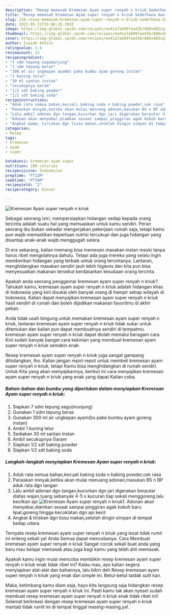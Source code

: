 ```yaml
---
description: "Resep memasak Kremesan Ayam super renyah n kriuk Sederhana dan Mudah Dibuat"
title: "Resep memasak Kremesan Ayam super renyah n kriuk Sederhana dan Mudah Dibuat"
slug: 216-resep-memasak-kremesan-ayam-super-renyah-n-kriuk-sederhana-dan-mudah-dibuat
date: 2021-05-31T15:06:29.393Z
image: https://img-global.cpcdn.com/recipes/ee41a7ab89faa43b/680x482cq70/kremesan-ayam-super-renyah-n-kriuk-foto-resep-utama.jpg
thumbnail: https://img-global.cpcdn.com/recipes/ee41a7ab89faa43b/680x482cq70/kremesan-ayam-super-renyah-n-kriuk-foto-resep-utama.jpg
cover: https://img-global.cpcdn.com/recipes/ee41a7ab89faa43b/680x482cq70/kremesan-ayam-super-renyah-n-kriuk-foto-resep-utama.jpg
author: Isaiah Atkins
ratingvalue: 3.6
reviewcount: 13
recipeingredient:
- "7 sdm tepung sagumunjung"
- "1 sdm tepung beras"
- "300 ml air ungkepan ayambs pake bumbu ayam goreng instan"
- "1 kuning telur"
- "30 ml santan instan"
- "secukupnya Garam"
- "1/2 sdt baking powder"
- "1/2 sdt baking soda"
recipeinstructions:
- "Aduk rata semua bahan,kecuali baking soda n baking powder,cek rasa"
- "Panaskan minyak,ketika akan mulai menuang adonan,masukan BS n BP aduk rata dgn tangan"
- "Lalu ambil adonan dgn tangan,kucurkan dgn jari digerakan berputar diatas wajan.tuang sebanyak 4-5 x kucuran tiap sekali menggoreng.lalu kecilkan api"
- "Adonan akan menyebar,diamkan sesaat sampai pinggiran agak kokoh baru lipat.goreng hingga kecoklatan dgn api kecil"
- "Angkat &amp; tiriskan dgn tissu makan,setelah dingin simpan di tempat kedap udara."
categories:
- Resep
tags:
- kremesan
- ayam
- super

katakunci: kremesan ayam super 
nutrition: 180 calories
recipecuisine: Indonesian
preptime: "PT12M"
cooktime: "PT36M"
recipeyield: "2"
recipecategory: Dinner

---
```



![Kremesan Ayam super renyah n kriuk](https://img-global.cpcdn.com/recipes/ee41a7ab89faa43b/680x482cq70/kremesan-ayam-super-renyah-n-kriuk-foto-resep-utama.jpg)

Sebagai seorang istri, mempersiapkan hidangan sedap kepada orang tercinta adalah suatu hal yang memuaskan untuk kamu sendiri. Peran seorang ibu bukan sekadar mengerjakan pekerjaan rumah saja, tetapi kamu pun wajib memastikan keperluan nutrisi tercukupi dan juga hidangan yang disantap anak-anak wajib menggugah selera.

Di era  sekarang, kalian memang bisa memesan masakan instan meski tanpa harus ribet mengolahnya dahulu. Tetapi ada juga mereka yang selalu ingin memberikan hidangan yang terbaik untuk orang tercintanya. Lantaran, menghidangkan masakan sendiri jauh lebih higienis dan kita pun bisa menyesuaikan makanan tersebut berdasarkan kesukaan orang tercinta. 



Apakah anda seorang penggemar kremesan ayam super renyah n kriuk?. Tahukah kamu, kremesan ayam super renyah n kriuk adalah hidangan khas di Indonesia yang kini disukai oleh banyak orang di hampir setiap wilayah di Indonesia. Kalian dapat menyajikan kremesan ayam super renyah n kriuk hasil sendiri di rumah dan boleh dijadikan makanan favoritmu di akhir pekan.

Anda tidak usah bingung untuk memakan kremesan ayam super renyah n kriuk, lantaran kremesan ayam super renyah n kriuk tidak sukar untuk ditemukan dan kalian pun dapat membuatnya sendiri di tempatmu. kremesan ayam super renyah n kriuk dapat diolah memalui beragam cara. Kini sudah banyak banget cara kekinian yang membuat kremesan ayam super renyah n kriuk semakin enak.

Resep kremesan ayam super renyah n kriuk juga sangat gampang dihidangkan, lho. Kalian jangan repot-repot untuk membeli kremesan ayam super renyah n kriuk, tetapi Kamu bisa menghidangkan di rumah sendiri. Untuk Kita yang akan menyajikannya, berikut ini cara menyajikan kremesan ayam super renyah n kriuk yang enak yang dapat Kalian coba.

<!--inarticleads1-->

##### Bahan-bahan dan bumbu yang diperlukan dalam menyiapkan Kremesan Ayam super renyah n kriuk:

1. Siapkan 7 sdm tepung sagu(munjung)
1. Gunakan 1 sdm tepung beras
1. Gunakan 300 ml air ungkepan ayam(bs pake bumbu ayam goreng instan)
1. Ambil 1 kuning telur
1. Sediakan 30 ml santan instan
1. Ambil secukupnya Garam
1. Siapkan 1/2 sdt baking powder
1. Siapkan 1/2 sdt baking soda




<!--inarticleads2-->

##### Langkah-langkah menyiapkan Kremesan Ayam super renyah n kriuk:

1. Aduk rata semua bahan,kecuali baking soda n baking powder,cek rasa
1. Panaskan minyak,ketika akan mulai menuang adonan,masukan BS n BP aduk rata dgn tangan
1. Lalu ambil adonan dgn tangan,kucurkan dgn jari digerakan berputar diatas wajan.tuang sebanyak 4-5 x kucuran tiap sekali menggoreng.lalu kecilkan api
<img src="https://img-global.cpcdn.com/steps/44a06397b4425277/160x128cq70/kremesan-ayam-super-renyah-n-kriuk-langkah-memasak-3-foto.jpg" alt="Kremesan Ayam super renyah n kriuk">1. Adonan akan menyebar,diamkan sesaat sampai pinggiran agak kokoh baru lipat.goreng hingga kecoklatan dgn api kecil
1. Angkat &amp; tiriskan dgn tissu makan,setelah dingin simpan di tempat kedap udara.




Ternyata resep kremesan ayam super renyah n kriuk yang lezat tidak rumit ini enteng sekali ya! Anda Semua dapat mencobanya. Cara Membuat kremesan ayam super renyah n kriuk Sangat cocok sekali buat anda yang baru mau belajar memasak atau juga bagi kamu yang telah ahli memasak.

Apakah kamu ingin mulai mencoba membikin resep kremesan ayam super renyah n kriuk enak tidak ribet ini? Kalau mau, ayo kalian segera menyiapkan alat-alat dan bahannya, lalu bikin deh Resep kremesan ayam super renyah n kriuk yang enak dan simple ini. Betul-betul taidak sulit kan. 

Maka, ketimbang kamu diam saja, hayo kita langsung saja hidangkan resep kremesan ayam super renyah n kriuk ini. Pasti kamu tak akan nyesel sudah membuat resep kremesan ayam super renyah n kriuk enak tidak ribet ini! Selamat berkreasi dengan resep kremesan ayam super renyah n kriuk mantab tidak rumit ini di tempat tinggal masing-masing,ya!.

